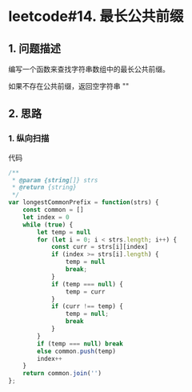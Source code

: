 # leetcode#14. 最长公共前缀

## 1. 问题描述
编写一个函数来查找字符串数组中的最长公共前缀。

如果不存在公共前缀，返回空字符串 ""
## 2. 思路
### 1. 纵向扫描
代码
```javascript
/**
 * @param {string[]} strs
 * @return {string}
 */
var longestCommonPrefix = function(strs) {
    const common = []
    let index = 0
    while (true) {
        let temp = null
        for (let i = 0; i < strs.length; i++) {
            const curr = strs[i][index]
            if (index >= strs[i].length) {
                temp = null
                break;
            }
            if (temp === null) {
                temp = curr
            }
            if (curr !== temp) {
                temp = null;
                break
            }
        }
        if (temp === null) break
        else common.push(temp)
        index++
    }
    return common.join('')
};
```


